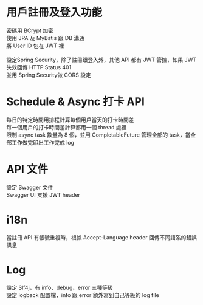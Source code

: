 # 用戶註冊及登入功能
密碼用 BCrypt 加密<br/>
使用 JPA 及 MyBatis 跟 DB 溝通<br/>
將 User ID 包在 JWT 裡<br/>
<br/>
設定Spring Security，除了註冊跟登入外，其他 API 都有 JWT 管控，如果 JWT 失效回傳 HTTP Status 401<br/>
並用 Spring Security做 CORS 設定<br/>

# Schedule & Async 打卡 API
每日的特定時間用排程計算每個用戶當天的打卡時間差<br/>
每一個用戶的打卡時間差計算都用一個 thread 處裡<br/>
限制 async task 數量為 8 個，並用 CompletableFuture 管理全部的 task，當全部工作做完印出工作完成 log<br/>

# API 文件
設定 Swagger 文件<br/>
Swagger UI 支援 JWT header<br/>

# i18n
當註冊 API 有帳號重複時，根據 Accept-Language header 回傳不同語系的錯誤訊息

# Log
設定 Slf4j，有 info、debug、error 三種等級<br/>
設定 logback 配置檔，info 跟 error 額外寫到自己等級的 log file
